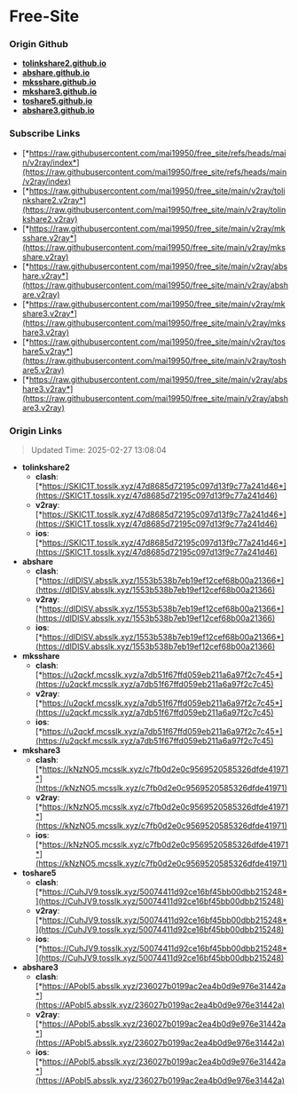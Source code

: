 # Free-Site

### Origin Github

- [**tolinkshare2.github.io**](https://github.com/tolinkshare2/tolinkshare2.github.io)
- [**abshare.github.io**](https://github.com/abshare/abshare.github.io)
- [**mksshare.github.io**](https://github.com/mksshare/mksshare.github.io)
- [**mkshare3.github.io**](https://github.com/mkshare3/mkshare3.github.io)
- [**toshare5.github.io**](https://github.com/toshare5/toshare5.github.io)
- [**abshare3.github.io**](https://github.com/abshare3/abshare3.github.io)

### Subscribe Links

- [*https://raw.githubusercontent.com/mai19950/free_site/refs/heads/main/v2ray/index*](https://raw.githubusercontent.com/mai19950/free_site/refs/heads/main/v2ray/index)
- [*https://raw.githubusercontent.com/mai19950/free_site/main/v2ray/tolinkshare2.v2ray*](https://raw.githubusercontent.com/mai19950/free_site/main/v2ray/tolinkshare2.v2ray)
- [*https://raw.githubusercontent.com/mai19950/free_site/main/v2ray/mksshare.v2ray*](https://raw.githubusercontent.com/mai19950/free_site/main/v2ray/mksshare.v2ray)
- [*https://raw.githubusercontent.com/mai19950/free_site/main/v2ray/abshare.v2ray*](https://raw.githubusercontent.com/mai19950/free_site/main/v2ray/abshare.v2ray)
- [*https://raw.githubusercontent.com/mai19950/free_site/main/v2ray/mkshare3.v2ray*](https://raw.githubusercontent.com/mai19950/free_site/main/v2ray/mkshare3.v2ray)
- [*https://raw.githubusercontent.com/mai19950/free_site/main/v2ray/toshare5.v2ray*](https://raw.githubusercontent.com/mai19950/free_site/main/v2ray/toshare5.v2ray)
- [*https://raw.githubusercontent.com/mai19950/free_site/main/v2ray/abshare3.v2ray*](https://raw.githubusercontent.com/mai19950/free_site/main/v2ray/abshare3.v2ray)

### Origin Links

> Updated Time: 2025-02-27 13:08:04

- **tolinkshare2**
  - **clash**: [*https://SKIC1T.tosslk.xyz/47d8685d72195c097d13f9c77a241d46*](https://SKIC1T.tosslk.xyz/47d8685d72195c097d13f9c77a241d46)
  - **v2ray**: [*https://SKIC1T.tosslk.xyz/47d8685d72195c097d13f9c77a241d46*](https://SKIC1T.tosslk.xyz/47d8685d72195c097d13f9c77a241d46)
  - **ios**: [*https://SKIC1T.tosslk.xyz/47d8685d72195c097d13f9c77a241d46*](https://SKIC1T.tosslk.xyz/47d8685d72195c097d13f9c77a241d46)
- **abshare**
  - **clash**: [*https://dIDlSV.absslk.xyz/1553b538b7eb19ef12cef68b00a21366*](https://dIDlSV.absslk.xyz/1553b538b7eb19ef12cef68b00a21366)
  - **v2ray**: [*https://dIDlSV.absslk.xyz/1553b538b7eb19ef12cef68b00a21366*](https://dIDlSV.absslk.xyz/1553b538b7eb19ef12cef68b00a21366)
  - **ios**: [*https://dIDlSV.absslk.xyz/1553b538b7eb19ef12cef68b00a21366*](https://dIDlSV.absslk.xyz/1553b538b7eb19ef12cef68b00a21366)
- **mksshare**
  - **clash**: [*https://u2qckf.mcsslk.xyz/a7db51f67ffd059eb211a6a97f2c7c45*](https://u2qckf.mcsslk.xyz/a7db51f67ffd059eb211a6a97f2c7c45)
  - **v2ray**: [*https://u2qckf.mcsslk.xyz/a7db51f67ffd059eb211a6a97f2c7c45*](https://u2qckf.mcsslk.xyz/a7db51f67ffd059eb211a6a97f2c7c45)
  - **ios**: [*https://u2qckf.mcsslk.xyz/a7db51f67ffd059eb211a6a97f2c7c45*](https://u2qckf.mcsslk.xyz/a7db51f67ffd059eb211a6a97f2c7c45)
- **mkshare3**
  - **clash**: [*https://kNzNO5.mcsslk.xyz/c7fb0d2e0c9569520585326dfde41971*](https://kNzNO5.mcsslk.xyz/c7fb0d2e0c9569520585326dfde41971)
  - **v2ray**: [*https://kNzNO5.mcsslk.xyz/c7fb0d2e0c9569520585326dfde41971*](https://kNzNO5.mcsslk.xyz/c7fb0d2e0c9569520585326dfde41971)
  - **ios**: [*https://kNzNO5.mcsslk.xyz/c7fb0d2e0c9569520585326dfde41971*](https://kNzNO5.mcsslk.xyz/c7fb0d2e0c9569520585326dfde41971)
- **toshare5**
  - **clash**: [*https://CuhJV9.tosslk.xyz/50074411d92ce16bf45bb00dbb215248*](https://CuhJV9.tosslk.xyz/50074411d92ce16bf45bb00dbb215248)
  - **v2ray**: [*https://CuhJV9.tosslk.xyz/50074411d92ce16bf45bb00dbb215248*](https://CuhJV9.tosslk.xyz/50074411d92ce16bf45bb00dbb215248)
  - **ios**: [*https://CuhJV9.tosslk.xyz/50074411d92ce16bf45bb00dbb215248*](https://CuhJV9.tosslk.xyz/50074411d92ce16bf45bb00dbb215248)
- **abshare3**
  - **clash**: [*https://APobI5.absslk.xyz/236027b0199ac2ea4b0d9e976e31442a*](https://APobI5.absslk.xyz/236027b0199ac2ea4b0d9e976e31442a)
  - **v2ray**: [*https://APobI5.absslk.xyz/236027b0199ac2ea4b0d9e976e31442a*](https://APobI5.absslk.xyz/236027b0199ac2ea4b0d9e976e31442a)
  - **ios**: [*https://APobI5.absslk.xyz/236027b0199ac2ea4b0d9e976e31442a*](https://APobI5.absslk.xyz/236027b0199ac2ea4b0d9e976e31442a)
